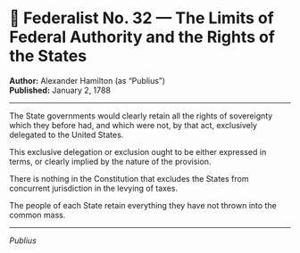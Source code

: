 # 📜 Federalist No. 32 — The Limits of Federal Authority and the Rights of the States

**Author:** Alexander Hamilton (as “Publius”)  
**Published:** January 2, 1788

---

The State governments would clearly retain all the rights of sovereignty which they before had, and which were not, by that act, exclusively delegated to the United States.

This exclusive delegation or exclusion ought to be either expressed in terms, or clearly implied by the nature of the provision.

There is nothing in the Constitution that excludes the States from concurrent jurisdiction in the levying of taxes.

The people of each State retain everything they have not thrown into the common mass.

---

*Publius*
